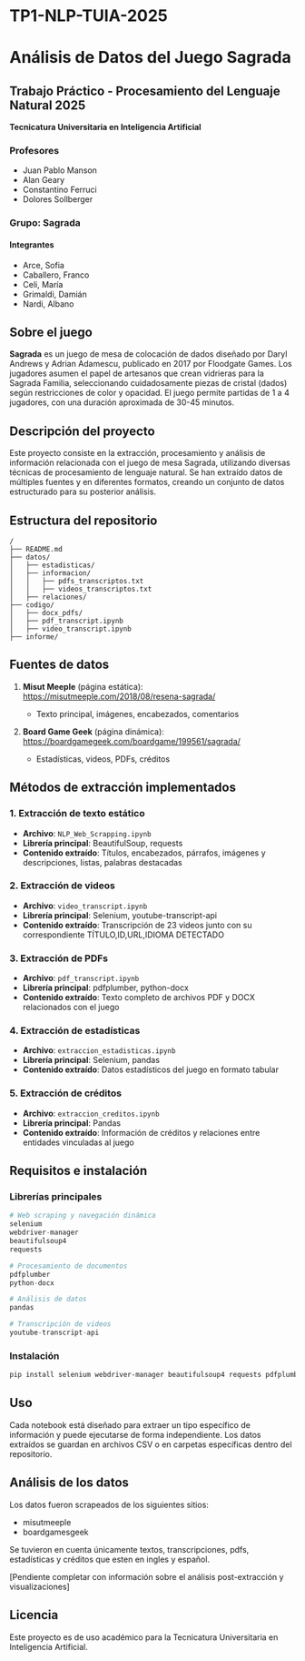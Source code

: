 # TP1-NLP-TUIA-2025

# Análisis de Datos del Juego Sagrada

## Trabajo Práctico - Procesamiento del Lenguaje Natural 2025
**Tecnicatura Universitaria en Inteligencia Artificial**

### Profesores
* Juan Pablo Manson
* Alan Geary
* Constantino Ferruci
* Dolores Sollberger

### Grupo: Sagrada
#### Integrantes
* Arce, Sofia
* Caballero, Franco 
* Celi, María
* Grimaldi, Damián
* Nardi, Albano

## Sobre el juego
**Sagrada** es un juego de mesa de colocación de dados diseñado por Daryl Andrews y Adrian Adamescu, publicado en 2017 por Floodgate Games. Los jugadores asumen el papel de artesanos que crean vidrieras para la Sagrada Familia, seleccionando cuidadosamente piezas de cristal (dados) según restricciones de color y opacidad. El juego permite partidas de 1 a 4 jugadores, con una duración aproximada de 30-45 minutos.

## Descripción del proyecto
Este proyecto consiste en la extracción, procesamiento y análisis de información relacionada con el juego de mesa Sagrada, utilizando diversas técnicas de procesamiento de lenguaje natural. Se han extraído datos de múltiples fuentes y en diferentes formatos, creando un conjunto de datos estructurado para su posterior análisis.

## Estructura del repositorio
```
/
├── README.md
├── datos/
│   ├── estadisticas/
│   ├── informacion/
│   │   ├── pdfs_transcriptos.txt
│   │   ├── videos_transcriptos.txt
│   ├── relaciones/
├── codigo/
│   ├── docx_pdfs/
│   ├── pdf_transcript.ipynb
│   ├── video_transcript.ipynb
├── informe/
```

## Fuentes de datos
1. **Misut Meeple** (página estática): https://misutmeeple.com/2018/08/resena-sagrada/
   - Texto principal, imágenes, encabezados, comentarios

2. **Board Game Geek** (página dinámica): https://boardgamegeek.com/boardgame/199561/sagrada/
   - Estadísticas, videos, PDFs, créditos

## Métodos de extracción implementados

### 1. Extracción de texto estático
- **Archivo**: `NLP_Web_Scrapping.ipynb`
- **Librería principal**: BeautifulSoup, requests
- **Contenido extraído**: Títulos, encabezados, párrafos, imágenes y descripciones, listas, palabras destacadas

### 2. Extracción de videos
- **Archivo**: `video_transcript.ipynb`
- **Librería principal**: Selenium, youtube-transcript-api
- **Contenido extraído**: Transcripción de 23 videos junto con su correspondiente TÍTULO,ID,URL,IDIOMA DETECTADO

### 3. Extracción de PDFs
- **Archivo**: `pdf_transcript.ipynb`
- **Librería principal**: pdfplumber, python-docx
- **Contenido extraído**: Texto completo de archivos PDF y DOCX relacionados con el juego

### 4. Extracción de estadísticas
- **Archivo**: `extraccion_estadisticas.ipynb`
- **Librería principal**: Selenium, pandas
- **Contenido extraído**: Datos estadísticos del juego en formato tabular

### 5. Extracción de créditos
- **Archivo**: `extraccion_creditos.ipynb`
- **Librería principal**: Pandas
- **Contenido extraído**: Información de créditos y relaciones entre entidades vinculadas al juego

## Requisitos e instalación

### Librerías principales
```python
# Web scraping y navegación dinámica
selenium
webdriver-manager
beautifulsoup4
requests

# Procesamiento de documentos
pdfplumber
python-docx

# Análisis de datos
pandas

# Transcripción de videos
youtube-transcript-api
```

### Instalación
```bash
pip install selenium webdriver-manager beautifulsoup4 requests pdfplumber python-docx pandas youtube-transcript-api
```

## Uso
Cada notebook está diseñado para extraer un tipo específico de información y puede ejecutarse de forma independiente. Los datos extraídos se guardan en archivos CSV o en carpetas específicas dentro del repositorio.

## Análisis de los datos
Los datos fueron scrapeados de los siguientes sitios:

-   misutmeeple
-   boardgamesgeek

Se tuvieron en cuenta únicamente textos, transcripciones, pdfs, estadísticas y créditos que esten en ingles y español. 


[Pendiente completar con información sobre el análisis post-extracción y visualizaciones]

## Licencia
Este proyecto es de uso académico para la Tecnicatura Universitaria en Inteligencia Artificial.
